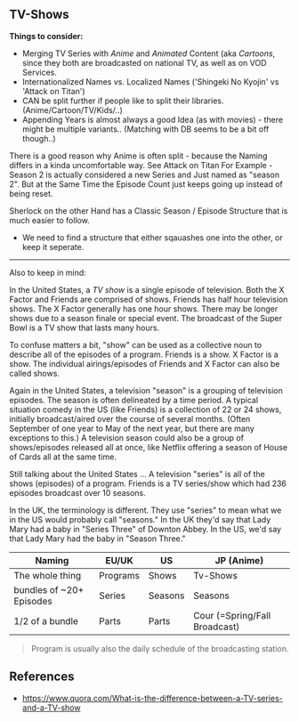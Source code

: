 ## TV-Shows

**Things to consider:**

* Merging TV Series with *Anime* and *Animated* Content (aka *Cartoons*, since they both are broadcasted on national TV, as well as on VOD Services.
* Internationalized Names vs. Localized Names ('Shingeki No Kyojin' vs 'Attack on Titan')
* CAN be split further if people like to split their libraries. (Anime/Cartoon/TV/Kids/..)
* Appending Years is almost always a good Idea (as with movies) - there might be multiple variants.. (Matching with DB seems to be a bit off though..)


There is a good reason why Anime is often split - because the Naming differs in a kinda uncomfortable way. See Attack on Titan For Example - Season 2 is actually considered a new Series and Just named as "season 2". But at the Same Time the Episode Count just keeps going up instead of being reset.

Sherlock on the other Hand has a Classic Season / Episode Structure that is much easier to follow.  

* We need to find a structure that either sqauashes one into the other, or keep it seperate.

----

Also to keep in mind:

In the United States, a *TV show* is a single episode of television. Both the X Factor and Friends are comprised of shows. Friends has half hour television shows. The X Factor generally has one hour shows. There may be longer shows due to a season finale or special event. The broadcast of the Super Bowl is a TV show that lasts many hours.

To confuse matters a bit, "show" can be used as a collective noun to describe all of the episodes of a program. Friends is a show. X Factor is a show. The individual airings/episodes of Friends and X Factor can also be called shows.

Again in the United States, a television "season" is a grouping of television episodes. The season is often delineated by a time period. A typical situation comedy in the US (like Friends) is a collection of 22 or 24 shows, initially broadcast/aired over the course of several months. (Often September of one year to May of the next year, but there are many exceptions to this.) A television season could also be a group of shows/episodes released all at once, like Netflix offering a season of House of Cards all at the same time.

Still talking about the United States ... A television "series" is all of the shows (episodes) of a program. Friends is a TV series/show which had 236 episodes broadcast over 10 seasons.

In the UK, the terminology is different. They use "series" to mean what we in the US would probably call "seasons." In the UK they'd say that Lady Mary had a baby in "Series Three" of Downton Abbey. In the US, we'd say that Lady Mary had the baby in "Season Three."



| Naming                   | EU/UK    | US      | JP (Anime)                    |
| ------------------------ | -------- | ------- | ----------------------------- |
| The whole thing          | Programs | Shows   | Tv-Shows                      |
| bundles of ~20+ Episodes | Series   | Seasons | Seasons                       |
| 1/2 of a bundle          | Parts    | Parts   | Cour (=Spring/Fall Broadcast) |

> Program is usually also the daily schedule of the broadcasting station.



## References

- https://www.quora.com/What-is-the-difference-between-a-TV-series-and-a-TV-show

